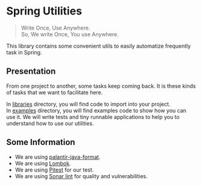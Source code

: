 # Spring Utilities

> Write Once, Use Anywhere.    
> So, We write Once, You use Anywhere.

This library contains some convenient utils to easily automatize frequently task in Spring.

## Presentation

From one project to another, some tasks keep coming back.
It is these kinds of tasks that we want to facilitate here.

In [libraries](libraries) directory, you will find code to import into your project.   
In [examples](examples) directory, you will find examples code to show how you can use it.
We will write tests and tiny runnable applications to help you to understand how to use our utilities.

## Some Information

- We are using [palantir-java-format](https://github.com/palantir/palantir-java-format).
- We are using [Lombok](https://projectlombok.org/).
- We are using [Pitest](https://pitest.org/) for our test.
- We are using [Sonar lint](https://rules.sonarsource.com/java/) for quality and vulnerabilities.
